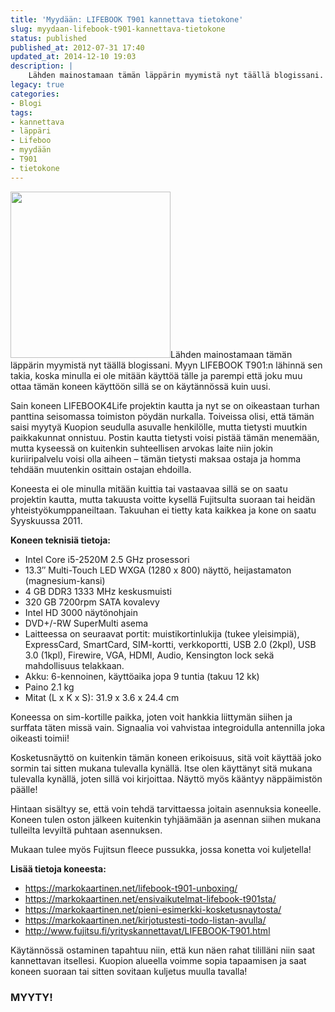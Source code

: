 ```yaml
---
title: 'Myydään: LIFEBOOK T901 kannettava tietokone'
slug: myydaan-lifebook-t901-kannettava-tietokone
status: published
published_at: 2012-07-31 17:40
updated_at: 2014-12-10 19:03
description: |
    Lähden mainostamaan tämän läppärin myymistä nyt täällä blogissani. Myyn LIFEBOOK T901:n lähinnä sen takia, koska minulla ei ole mitään käyttöä tälle ja parempi että joku muu ottaa tämän koneen käyttöön sillä se on käytännössä kuin uusi. Sain koneen LIFEBOOK4Life projektin kautta ja nyt se on oikeastaan turhan panttina seisomassa toimiston pöydän nurkalla. Toiveissa olisi, että… Jatka lukemista Myydään: LIFEBOOK T901 kannettava tietokone
legacy: true
categories:
- Blogi
tags:
- kannettava
- läppäri
- Lifeboo
- myydään
- T901
- tietokone
---
```


<p><a href="https://cdn.markokaartinen.net/uploads/2012/07/lifebookki.jpg"><img loading="lazy" decoding="async" class="alignright  wp-image-3275" title="Lifebook T901" src="https://cdn.markokaartinen.net/uploads/2012/07/lifebookki-610x633.jpg" alt="" width="256" height="266" /></a>Lähden mainostamaan tämän läppärin myymistä nyt täällä blogissani. Myyn LIFEBOOK T901:n lähinnä sen takia, koska minulla ei ole mitään käyttöä tälle ja parempi että joku muu ottaa tämän koneen käyttöön sillä se on käytännössä kuin uusi.</p>
<p>Sain koneen LIFEBOOK4Life projektin kautta ja nyt se on oikeastaan turhan panttina seisomassa toimiston pöydän nurkalla. Toiveissa olisi, että tämän saisi myytyä Kuopion seudulla asuvalle henkilölle, mutta tietysti muutkin paikkakunnat onnistuu. Postin kautta tietysti voisi pistää tämän menemään, mutta kyseessä on kuitenkin suhteellisen arvokas laite niin jokin kuriiripalvelu voisi olla aiheen &#8211; tämän tietysti maksaa ostaja ja homma tehdään muutenkin osittain ostajan ehdoilla.</p>
<p><!--more--></p>
<p>Koneesta ei ole minulla mitään kuittia tai vastaavaa sillä se on saatu projektin kautta, mutta takuusta voitte kysellä Fujitsulta suoraan tai heidän yhteistyökumppaneiltaan. Takuuhan ei tietty kata kaikkea ja kone on saatu Syyskuussa 2011.</p>
<p><strong>Koneen teknisiä tietoja:</strong></p>
<ul>
<li>Intel Core i5-2520M 2.5 GHz prosessori</li>
<li>13.3&#8243; Multi-Touch LED WXGA (1280 x 800) näyttö, heijastamaton (magnesium-kansi)</li>
<li>4 GB DDR3 1333 MHz keskusmuisti</li>
<li>320 GB 7200rpm SATA kovalevy</li>
<li>Intel HD 3000 näytönohjain</li>
<li>DVD+/-RW SuperMulti asema</li>
<li>Laitteessa on seuraavat portit: muistikortinlukija (tukee yleisimpiä), ExpressCard, SmartCard, SIM-kortti, verkkoportti, USB 2.0 (2kpl), USB 3.0 (1kpl), Firewire, VGA, HDMI, Audio, Kensington lock sekä mahdollisuus telakkaan.</li>
<li>Akku: 6-kennoinen, käyttöaika jopa 9 tuntia (takuu 12 kk)</li>
<li>Paino 2.1 kg</li>
<li>Mitat (L x K x S): 31.9 x 3.6 x 24.4 cm</li>
</ul>
<p>Koneessa on sim-kortille paikka, joten voit hankkia liittymän siihen ja surffata täten missä vain. Signaalia voi vahvistaa integroidulla antennilla joka oikeasti toimii!</p>
<p>Kosketusnäyttö on kuitenkin tämän koneen erikoisuus, sitä voit käyttää joko sormin tai sitten mukana tulevalla kynällä. Itse olen käyttänyt sitä mukana tulevalla kynällä, joten sillä voi kirjoittaa. Näyttö myös kääntyy näppäimistön päälle!</p>
<p>Hintaan sisältyy se, että voin tehdä tarvittaessa joitain asennuksia koneelle. Koneen tulen oston jälkeen kuitenkin tyhjäämään ja asennan siihen mukana tulleilta levyiltä puhtaan asennuksen.</p>
<p>Mukaan tulee myös Fujitsun fleece pussukka, jossa konetta voi kuljetella!</p>
<p><strong>Lisää tietoja koneesta:</strong></p>
<ul>
<li><a href="https://markokaartinen.net/lifebook-t901-unboxing/" target="_blank">https://markokaartinen.net/lifebook-t901-unboxing/</a></li>
<li><a href="https://markokaartinen.net/ensivaikutelmat-lifebook-t901sta/" target="_blank">https://markokaartinen.net/ensivaikutelmat-lifebook-t901sta/</a></li>
<li><a href="https://markokaartinen.net/pieni-esimerkki-kosketusnaytosta/" target="_blank">https://markokaartinen.net/pieni-esimerkki-kosketusnaytosta/</a></li>
<li><a href="https://markokaartinen.net/kirjotustesti-todo-listan-avulla/" target="_blank">https://markokaartinen.net/kirjotustesti-todo-listan-avulla/</a></li>
<li><a href="http://www.fujitsu.fi/yrityskannettavat/LIFEBOOK-T901.html" target="_blank">http://www.fujitsu.fi/yrityskannettavat/LIFEBOOK-T901.html</a></li>
</ul>
<p>Käytännössä ostaminen tapahtuu niin, että kun näen rahat tililläni niin saat kannettavan itsellesi. Kuopion alueella voimme sopia tapaamisen ja saat koneen suoraan tai sitten sovitaan kuljetus muulla tavalla!</p>
<h3>MYYTY!</h3>
